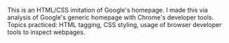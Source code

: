 This is an HTML/CSS imitation of Google's homepage. I made this via analysis of Google's generic homepage with Chrome's developer tools.
Topics practiced: HTML tagging, CSS styling, usage of browser developer tools to inspect webpages.